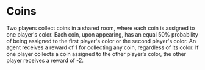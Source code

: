  # Coins

 Two players collect coins in a shared room, where each coin is assigned to one player's color. Each coin, upon appearing, has an equal 50% probability of being assigned to the first player's color or the second player's color. An agent receives a reward of 1 for collecting any coin, regardless of its color. If one player collects a coin assigned to the other player’s color, the other player receives a reward of -2.

 